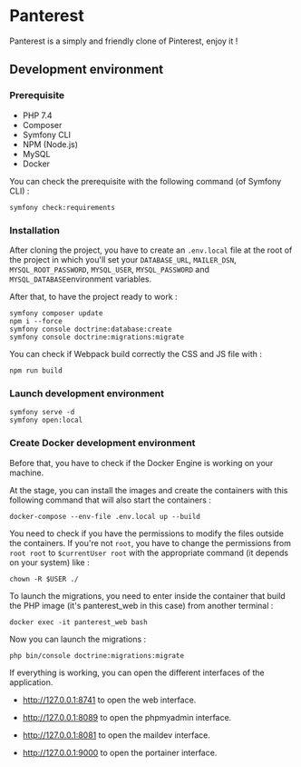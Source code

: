 # Panterest

Panterest is a simply and friendly clone of Pinterest, enjoy it ! 

## Development environment

### Prerequisite

* PHP 7.4
* Composer
* Symfony CLI
* NPM (Node.js)
* MySQL
* Docker

You can check the prerequisite with the following command (of Symfony CLI) :

```Terminal
symfony check:requirements
```

### Installation

After cloning the project, you have to create an `.env.local` file at the root
of the project in which you'll set your `DATABASE_URL`, `MAILER_DSN`, `MYSQL_ROOT_PASSWORD`, 
`MYSQL_USER`, `MYSQL_PASSWORD` and `MYSQL_DATABASE`environment variables.

After that, to have the project ready to work :

```Terminal
symfony composer update
npm i --force
symfony console doctrine:database:create
symfony console doctrine:migrations:migrate
```

You can check if Webpack build correctly the CSS and JS file with :

```Terminal
npm run build
```

### Launch development environment

```Terminal
symfony serve -d
symfony open:local
```

### Create Docker development environment

Before that, you have to check if the Docker Engine is working on your machine.

At the stage, you can install the images and create the containers with this following command
that will also start the containers :

```Terminal
docker-compose --env-file .env.local up --build
```

You need to check if you have the permissions to modify the files outside the containers.
If you're not `root`, you have to change the permissions from `root root` to `$currentUser root`
with the appropriate command (it depends on your system) like :

```Terminal
chown -R $USER ./
```

To launch the migrations, you need to enter inside the container that build the PHP image 
(it's panterest_web in this case) from another terminal : 

```Terminal
docker exec -it panterest_web bash
```

Now you can launch the migrations :

```Terminal
php bin/console doctrine:migrations:migrate
```

If everything is working, you can open the different interfaces of the application.

- http://127.0.0.1:8741 to open the web interface.

- http://127.0.0.1:8089 to open the phpmyadmin interface.

- http://127.0.0.1:8081 to open the maildev interface.

- http://127.0.0.1:9000 to open the portainer interface.